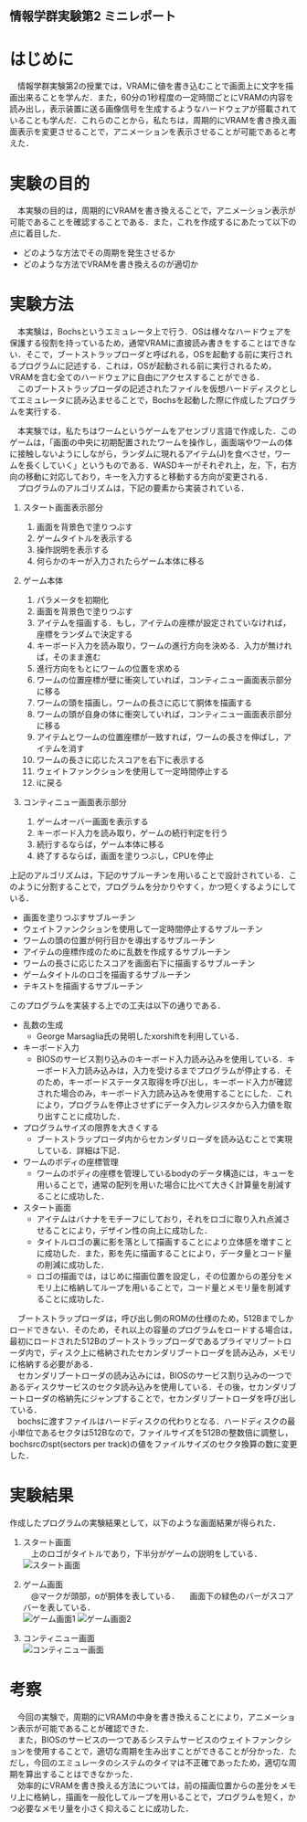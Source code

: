 ## 情報学群実験第2 ミニレポート

# はじめに
　情報学群実験第2の授業では，VRAMに値を書き込むことで画面上に文字を描画出来ることを学んだ．また，60分の1秒程度の一定時間ごとにVRAMの内容を読み出し，表示装置に送る画像信号を生成するようなハードウェアが搭載されていることも学んだ．これらのことから，私たちは，周期的にVRAMを書き換え画面表示を変更させることで，アニメーションを表示させることが可能であると考えた．

# 実験の目的
　本実験の目的は，周期的にVRAMを書き換えることで，アニメーション表示が可能であることを確認することである．また，これを作成するにあたって以下の点に着目した．
  
- どのような方法でその周期を発生させるか  
- どのような方法でVRAMを書き換えるのが適切か  
 
# 実験方法
　本実験は，Bochsというエミュレータ上で行う．OSは様々なハードウェアを保護する役割を持っているため，通常VRAMに直接読み書きをすることはできない．そこで，ブートストラップローダと呼ばれる，OSを起動する前に実行されるプログラムに記述する．これは，OSが起動される前に実行されるため，VRAMを含む全てのハードウェアに自由にアクセスすることができる．  
　このブートストラップローダの記述されたファイルを仮想ハードディスクとしてエミュレータに読み込ませることで，Bochsを起動した際に作成したプログラムを実行する．  

　本実験では，私たちはワームというゲームをアセンブリ言語で作成した．このゲームは，「画面の中央に初期配置されたワームを操作し，画面端やワームの体に接触しないようにしながら，ランダムに現れるアイテム(J)を食べさせ，ワームを長くしていく」というものである．WASDキーがそれぞれ上，左，下，右方向の移動に対応しており，キーを入力すると移動する方向が変更される．  
　プログラムのアルゴリズムは，下記の要素から実装されている．  

1. スタート画面表示部分
    1. 画面を背景色で塗りつぶす
    2. ゲームタイトルを表示する
    3. 操作説明を表示する
    4. 何らかのキーが入力されたらゲーム本体に移る

2. ゲーム本体
    1. パラメータを初期化
    2. 画面を背景色で塗りつぶす
    3. アイテムを描画する．もし，アイテムの座標が設定されていなければ，座標をランダムで決定する
    4. キーボード入力を読み取り，ワームの進行方向を決める．入力が無ければ，そのまま進む
    5. 進行方向をもとにワームの位置を求める
    6. ワームの位置座標が壁に衝突していれば，コンティニュー画面表示部分に移る
    7. ワームの頭を描画し，ワームの長さに応じて胴体を描画する
    8. ワームの頭が自身の体に衝突していれば，コンティニュー画面表示部分に移る
    9. アイテムとワームの位置座標が一致すれば，ワームの長さを伸ばし，アイテムを消す　
    10. ワームの長さに応じたスコアを右下に表示する
    11. ウェイトファンクションを使用して一定時間停止する
    12. iに戻る

3. コンティニュー画面表示部分
    1. ゲームオーバー画面を表示する
    2. キーボード入力を読み取り，ゲームの続行判定を行う
    3. 続行するならば，ゲーム本体に移る
    4. 終了するならば，画面を塗りつぶし，CPUを停止

 上記のアルゴリズムは，下記のサブルーチンを用いることで設計されている．このように分割することで，プログラムを分かりやすく，かつ短くするようにしている．

- 画面を塗りつぶすサブルーチン
- ウェイトファンクションを使用して一定時間停止するサブルーチン
- ワームの頭の位置が何行目かを導出するサブルーチン
- アイテムの座標作成のために乱数を作成するサブルーチン
- ワームの長さに応じたスコアを画面右下に描画するサブルーチン
- ゲームタイトルのロゴを描画するサブルーチン
- テキストを描画するサブルーチン

 このプログラムを実装する上での工夫は以下の通りである．

- 乱数の生成
    - George Marsaglia氏の発明したxorshiftを利用している．
- キーボード入力
    - BIOSのサービス割り込みのキーボード入力読み込みを使用している．キーボード入力読み込みは，入力を受けるまでプログラムが停止する．そのため，キーボードステータス取得を呼び出し，キーボード入力が確認された場合のみ，キーボード入力読み込みを使用することにした．これにより，プログラムを停止させずにデータ入力レジスタから入力値を取り出すことに成功した．
- プログラムサイズの限界を大きくする
    - ブートストラップローダ内からセカンダリローダを読み込むことで実現している．詳細は下記．
- ワームのボディの座標管理
    - ワームのボディの座標を管理しているbodyのデータ構造には，キューを用いることで，通常の配列を用いた場合に比べて大きく計算量を削減することに成功した．
- スタート画面
    - アイテムはバナナをモチーフにしており，それをロゴに取り入れ点滅させることにより，デザイン性の向上に成功した．
    - タイトルロゴの裏に影を落として描画することにより立体感を増すことに成功した．また，影を先に描画することにより，データ量とコード量の削減に成功した．   
    - ロゴの描画では，はじめに描画位置を設定し，その位置からの差分をメモリ上に格納してループを用いることで，コード量とメモリ量を削減することに成功した．
    
　ブートストラップローダは，呼び出し側のROMの仕様のため，512Bまでしかロードできない．そのため，それ以上の容量のプログラムをロードする場合は，最初にロードされた512Bのブートストラップローダであるプライマリブートローダ内で，ディスク上に格納されたセカンダリブートローダを読み込み，メモリに格納する必要がある．  
　セカンダリブートローダの読み込みには，BIOSのサービス割り込みの一つであるディスクサービスのセクタ読み込みを使用している．その後，セカンダリブートローダの格納先にジャンプすることで，セカンダリブートローダを呼び出している．  
　bochsに渡すファイルはハードディスクの代わりとなる．ハードディスクの最小単位であるセクタは512Bなので，ファイルサイズを512Bの整数倍に調整し，bochsrcのspt(sectors per track)の値をファイルサイズのセクタ換算の数に変更した．

# 実験結果
 作成したプログラムの実験結果として，以下のような画面結果が得られた．

1. スタート画面  
　上のロゴがタイトルであり，下半分がゲームの説明をしている．  
![スタート画面](Screenshot.png)

2. ゲーム画面  
　@マークが頭部，oが胴体を表している．
　画面下の緑色のバーがスコアバーを表している．  
![ゲーム画面1](Screenshot1.png)
![ゲーム画面2](Screenshot2.png)

3. コンティニュー画面  
![コンティニュー画面](Screenshot3.png)

# 考察
　今回の実験で，周期的にVRAMの中身を書き換えることにより，アニメーション表示が可能であることが確認できた．  
　また，BIOSのサービスの一つであるシステムサービスのウェイトファンクションを使用することで，適切な周期を生み出すことができることが分かった．ただし，今回のエミュレータのシステムのタイマは不正確であったため，適切な周期を算出することはできなかった．  
　効率的にVRAMを書き換える方法については，前の描画位置からの差分をメモリ上に格納し，描画を一般化してループを用いることで，プログラムを短く，かつ必要なメモリ量を小さく抑えることに成功した．